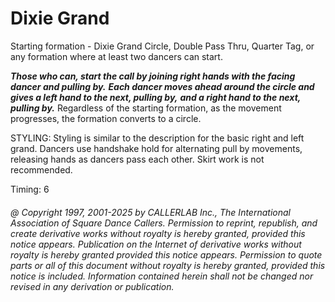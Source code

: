 
# Dixie Grand

Starting formation - Dixie Grand Circle, Double Pass Thru, Quarter
Tag, or any formation
where at least two dancers can start. 

***Those who can, start the call by joining right hands
with the facing dancer and pulling by.***
***Each dancer moves ahead around the circle
and gives a left hand to the next, pulling by,***
***and a right hand to the next, pulling by.***
Regardless of the starting
formation, as the movement progresses, the formation converts to a circle. 

STYLING: Styling is similar to the description for the basic  right and left grand. Dancers use handshake hold for alternating  pull by movements, releasing hands as dancers pass each other. Skirt work is not recommended.

Timing: 6

###### @ Copyright 1997, 2001-2025 by CALLERLAB Inc., The International Association of Square Dance Callers. Permission to reprint, republish, and create derivative works without royalty is hereby granted, provided this notice appears. Publication on the Internet of derivative works without royalty is hereby granted provided this notice appears. Permission to quote parts or all of this document without royalty is hereby granted, provided this notice is included. Information contained herein shall not be changed nor revised in any derivation or publication.
